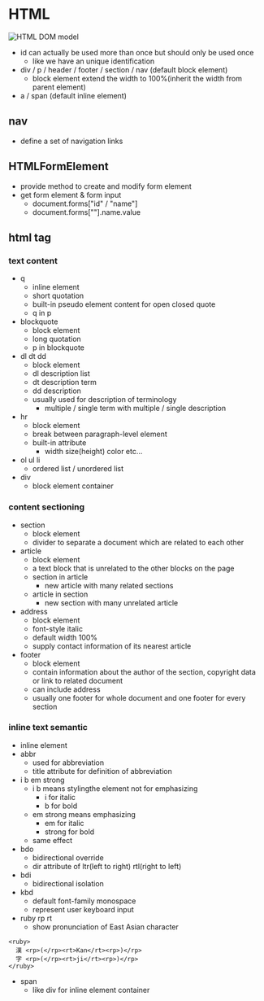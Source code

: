# HTML
![HTML DOM model](https://www.w3schools.com/js/pic_htmltree.gif)
- id can actually be used more than once but should only be used once
    - like we have an unique identification
- div / p / header / footer / section / nav (default block element)
    - block element extend the width to 100%(inherit the width from parent element)
- a / span (default inline element)
## nav
- define a set of navigation links
## HTMLFormElement
- provide method to create and modify form element
- get form element & form input
    - document.forms["id" / "name"]
    - document.forms[""].name.value
## html tag
### text content
- q 
    - inline element
    - short quotation
    - built-in pseudo element content for open closed quote
    - q in p
- blockquote
    - block element
    - long quotation
    - p in blockquote
- dl dt dd
    - block element
    - dl description list
    - dt description term
    - dd description
    - usually used for description of terminology
        - multiple / single term with multiple / single description
- hr
    - block element
    - break between paragraph-level element
    - built-in attribute
        - width size(height) color etc...
- ol ul li
    - ordered list / unordered list
- div
    - block element container
### content sectioning
* section
    * block element
    * divider to separate a document which are related to each other
* article
    * block element
    * a text block that is unrelated to the other blocks on the page
    * section in article
        * new article with many related sections
    * article in section
        * new section with many unrelated article
* address
    * block element
    * font-style italic
    * default width 100%
    * supply contact information of its nearest article
* footer
    * block element
    * contain information about the author of the section, copyright data or link to related document
    * can include address
    * usually one footer for whole document and one footer for every section
### inline text semantic
* inline element
* abbr
    * used for abbreviation
    * title attribute for definition of abbreviation
* i b em strong
    * i b means stylingthe element not for emphasizing
        * i for italic
        * b for bold
    * em strong means emphasizing
        * em for italic
        * strong for bold
    * same effect
* bdo
    * bidirectional override
    * dir attribute of ltr(left to right) rtl(right to left)
* bdi
    * bidirectional isolation
* kbd
    * default font-family monospace
    * represent user keyboard input
* ruby rp rt
    * show pronunciation of East Asian character
```
<ruby>
  漢 <rp>(</rp><rt>Kan</rt><rp>)</rp>
  字 <rp>(</rp><rt>ji</rt><rp>)</rp>
</ruby>
```
* span
    * like div for inline element container